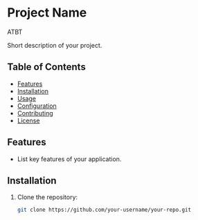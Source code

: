 # Project Name
ATBT

Short description of your project.

## Table of Contents

- [Features](#features)
- [Installation](#installation)
- [Usage](#usage)
- [Configuration](#configuration)
- [Contributing](#contributing)
- [License](#license)

## Features

- List key features of your application.

## Installation

1. Clone the repository:

   ```bash
   git clone https://github.com/your-username/your-repo.git